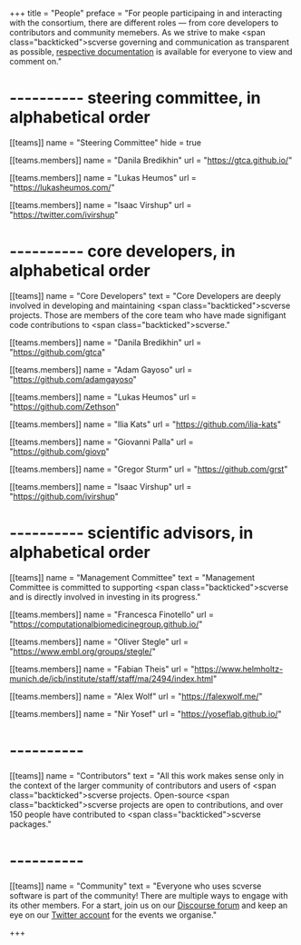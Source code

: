 +++
title = "People"
preface = "For people participaing in and interacting with the consortium, there are different roles — from core developers to contributors and community memebers. As we strive to make <span class=\"backticked\">scverse</span> governing and communication as transparent as possible, <a href='https://github.com/scverse/governance' target='_blank'>respective documentation</a> is available for everyone to view and comment on."

# ---------- steering committee, in alphabetical order

[[teams]]
	name = "Steering Committee"
	hide = true

[[teams.members]]
	name = "Danila Bredikhin"
	url = "https://gtca.github.io/"

[[teams.members]]
	name = "Lukas Heumos"
	url = "https://lukasheumos.com/"

[[teams.members]]
	name = "Isaac Virshup"
	url = "https://twitter.com/ivirshup"

# ---------- core developers, in alphabetical order

[[teams]]
	name = "Core Developers"
	text = "Core Developers are deeply involved in developing and maintaining <span class=\"backticked\">scverse</span> projects. Those are members of the core team who have made signifigant code contributions to <span class=\"backticked\">scverse</span>."

[[teams.members]]
	name = "Danila Bredikhin"
	url = "https://github.com/gtca"

[[teams.members]]
	name = "Adam Gayoso"
	url = "https://github.com/adamgayoso"

[[teams.members]]
	name = "Lukas Heumos"
	url = "https://github.com/Zethson"

[[teams.members]]
	name = "Ilia Kats"
	url = "https://github.com/ilia-kats"

[[teams.members]]
	name = "Giovanni Palla"
	url = "https://github.com/giovp"

[[teams.members]]
	name = "Gregor Sturm"
	url = "https://github.com/grst"

[[teams.members]]
	name = "Isaac Virshup"
	url = "https://github.com/ivirshup"

# ---------- scientific advisors, in alphabetical order

[[teams]]
	name = "Management Committee"
	text = "Management Committee is committed to supporting <span class=\"backticked\">scverse</span> and is directly involved in investing in its progress."
	
[[teams.members]]
	name = "Francesca Finotello"
	url = "https://computationalbiomedicinegroup.github.io/"

[[teams.members]]
	name = "Oliver Stegle"
	url = "https://www.embl.org/groups/stegle/"

[[teams.members]]
	name = "Fabian Theis"
	url = "https://www.helmholtz-munich.de/icb/institute/staff/staff/ma/2494/index.html"

[[teams.members]]
	name = "Alex Wolf"
	url = "https://falexwolf.me/"

[[teams.members]]
	name = "Nir Yosef"
	url = "https://yoseflab.github.io/"

# ----------

[[teams]]
	name = "Contributors"
	text = "All this work makes sense only in the context of the larger community of contributors and users of <span class=\"backticked\">scverse</span> projects. Open-source <span class=\"backticked\">scverse</span> projects are open to contributions, and over 150 people have contributed to <span class=\"backticked\">scverse</span> packages."

# ----------

[[teams]]
	name = "Community"
	text = "Everyone who uses <span class='backticked'>scverse</span> software is part of the community! There are multiple ways to engage with its other members. For a start, join us on our <a href='https://discourse.scverse.org/' target='_blank'>Discourse forum</a> and keep an eye on our <a href='https://twitter.com/scanpy_team' target='_blank'>Twitter account</a> for the events we organise."

+++

